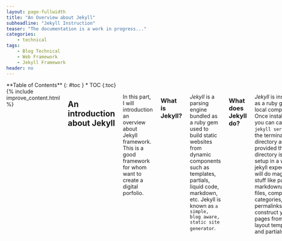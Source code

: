 ```yaml
---
layout: page-fullwidth
title: "An Overview about Jekyll"
subheadline: "Jekyll Instruction"
teaser: "The documentation is a work in progress..."
categories:
    - technical
tags:
    - Blog Technical
    - Web Framework
    - Jekyll Framework
header: no
---
```

<div class="row">
<div class="medium-4 medium-push-8 columns" markdown="1">
<div class="panel radius" markdown="1">
**Table of Contents**
{: #toc }
*  TOC
{:toc}
</div>
</div><!-- /.medium-4.columns -->



<div class="medium-8 medium-pull-4 columns" markdown="1">
{% include improve_content.html %}

## **An introduction about Jekyll**
In this part, I will introduction an overview about Jekyll framework. This is a good framework for whom want to create a digital porfolio. 

### What is Jekyll?
*Jekyll* is a parsing engine bundled as a ruby gem used to build static websites from dynamic components such as templates, partials, liquid code, markdown, etc. Jekyll is known as `a simple, blog aware, static site generator`.

### What does Jekyll do?
*Jekyll* is installed as a ruby gem local computer. Once installed you can call `jekyll serve` in the terminal in a directory and provided that directory is setup in a way jekyll expects, it will do magic stuff like parse markdown/textile files, compute categories, tags, permalinks, and construct your pages from layout templates and partials.

Once parsed, Jekyll stores the result in a self-contained static `_site` folder. The intention here is that you can serve all contents in this folder statically from a plain static web-server.

You can think of Jekyll as a normalish dynamic blog but rather than parsing content, templates, and tags on each request, Jekyll does this once beforehand and caches the entire website in a folder for serving statically.

### Jekyll is Not Blogging Software.
> Jekyll is a parsing engine.
<cite>Jekyll framework</cite>

*Jekyll* does not come with any content nor does it have any templates or design elements. This is a common source of confusion when getting started. Jekyll does not come with anything you actually use or see on your website - you have to make it.

### Why Should I Care?
Jekyll is very minimalistic and very efficient. The most important thing to realize about Jekyll is that it creates a static representation of your website requiring only a static web-server. Traditional dynamic blogs like Wordpress require a database and server-side code. Heavily trafficked dynamic blogs must employ a caching layer that ultimately performs the same job Jekyll sets out to do; serve static content.

Therefore if you like to keep things simple and you prefer the command-line over an admin panel UI then give Jekyll a try.
> Developers like Jekyll because we can write content like we write code:
<cite>Jekyll framework</cite>
    - Ability to write content in markdown or textile in your favorite text-editor.
    - Ability to write and preview your content via localhost.
    - No internet connection required.
    - Ability to publish via git.
    - Ability to host your blog on a static web-server.
    - Ability to host freely on GitHub Pages.
    - No database required.

## **How Jekyll works**
{% include alert info='<ins><b>Heads up!</b></ins><br>The following is a complete but concise outline of exactly how Jekyll works. Core concepts are introduced in rapid succession without code examples. This information is not intended to specifically teach you how to do anything, rather it is intended to give you the full picture relative to what is going on in Jekyll-world. Learning these core concepts should help you avoid common frustrations and ultimately help you better understand the code examples contained throughout Jekyll-Bootstrap.' %}

### Initial Setup
After [installing Jekyll][1] you'll need to format your website directory in a way jekyll expects. Jekyll-bootstrap conveniently provides the base directory format.

**The Jekyll Application Base Format:** 
Jekyll expects your website directory to be laid out like so:

~~~
├── _config.yml
├── _drafts
|   ├── begin-with-the-crazy-ideas.textile
|   └── on-simplicity-in-technology.markdown
├── _includes
|   ├── footer.html
|   └── header.html
├── _layouts
|   ├── default.html
|   └── post.html
├── _posts
|   ├── 2007-10-29-why-every-programmer-should-play-nethack.markdown
|   └── 2009-04-26-barcamp-boston-4-roundup.textile
├── assets
|   └── css
|   └── javascript
├── _site
├── .jekyll-metadata
└── index.html
~~~
**_config.yml**: Stores configuration data.

**_includes**: This folder is for partial views.

**_layouts**: This folder is for the main templates your content will be inserted into. You can have different layouts for different pages or page sections.

**_posts**: This folder contains your dynamic content/posts. the naming format is required to be `@YEAR-MONTH-DATE-title.MARKUP@.`

**_site**: This is where the generated site will be placed once Jekyll is done transforming it.

**assets**: This folder is not part of the standard jekyll structure. The assets folder represents any generic folder you happen to create in your root directory. Directories and files not properly formatted for jekyll will be left untouched for you to serve normally.
[read more] [2]

### Jekyll Configuration 
Jekyll supports various configuration options that are fully outlined [here:][3]

## **Content in Jekyll**
Content in Jekyll is either a post or a page. These content "objects" get inserted into one or more templates to build the final output for its respective static-page.

###Posts and Pages
Both posts and pages should be written in markdown, textile, or HTML and may also contain Liquid templating syntax. Both posts and pages can have meta-data assigned on a per-page basis such as title, url path, as well as arbitrary custom meta-data.

###Working With Posts
**Creating a Post:** Posts are created by properly formatting a file and placing it the _posts folder.

**Formatting:** A post must have a valid filename in the form `YEAR-MONTH-DATE-title.MARKUP` and be placed in the `_posts` directory. If the data format is invalid Jekyll will not recognize the file as a post. The date and title are automatically parsed from the filename of the post file. Additionally, each file must have YAML Front-Matter prepended to its content. YAML Front-Matter is a valid YAML syntax specifying meta-data for the given file.

**Order:** Ordering is an important part of Jekyll but it is hard to specify a custom ordering strategy. Only reverse chronological and chronological ordering is supported in Jekyll.

Since the date is hard-coded into the filename format, to change the order, you must change the dates in the filenames.

**Tags:** Posts can have tags associated with them as part of their `meta-data`. Tags may be placed on posts by providing them in the post's YAML front matter. You have access to the post-specific tags in the templates. These tags also get added to the sitewide collection.

**Categories:** Posts may be categorized by providing one or more categories in the YAML front matter. Categories offer more significance over tags in that they can be reflected in the URL path to the given post. Note categories in Jekyll work in a specific way. If you define more than one category you are defining a category hierarchy "set". Example:

~~~
1.    ---
2.    title :  Hello World
3.    categories : [lessons, beginner]
4     ---
~~~

This defines the category hierarchy "lessons/beginner". Note this is one category node in Jekyll. You won't find "lessons" and "beginner" as two separate categories unless you define them elsewhere as singular categories.

###Working With Pages
**Creating a Page:** Pages are created by properly formatting a file and placing it anywhere in the root directory or subdirectories that do not start with an underscore.

**Formatting**: In order to register as a Jekyll page the file must contain YAML Front-Matter. Registering a page means **1)** that Jekyll will process the page and **2)** that the page object will be available in the site.pages array for inclusion into your templates.

**Categories and Tags**
Pages do not compute categories nor tags so defining them will have no effect.

**Sub-Directories**
If pages are defined in sub-directories, the path to the page will be reflected in the url. Example:

~~~
├── people
|     ├── DuyBui
|            └──  eassy.html
~~~

This page will be available at `http://yourdomain.com/people/DuyBui/essay.html`

**Recommended Pages**

    - index.html: You will always want to define the root index.html page as this will display on your root URL.
    - 404.html: Create a root 404.html page and GitHub Pages will serve it as your 404 response.
    - sitemap.html: Generating a sitemap is good practice for SEO.
    - about.html: A nice about page is easy to do and gives the human perspective to your website.

## **Templates in Jekyll**
Templates are used to contain a page's or post's content. All templates have access to a global site object variable: site as well as a page object variable: page. The site variable holds all accessible content and metadata relative to the site. The page variable holds accessible data for the given page or post being rendered at that point.

**Create a Template:** Templates are created by properly formatting a file and placing it in the `_layouts` directory.

**Formatting:** Templates should be coded in HTML and contain YAML Front Matter. All templates can contain Liquid code to work with your site's data.

**Rending Page/Post Content in a Template:** There is a special variable in all templates named : `content`. The content variable holds the page/post content including any sub-template content previously defined. Render the content variable wherever you want your main content to be injected into your template:

{% highlight html %}
<body>
  <div id="sidebar"> ... </div>
  <div id="main">
    {{content}}
  </div>
</body>
{% endhighlight %}

**Sub-Templates**
Sub-templates are exactly templates with the only difference being they define another "root" layout/template within their YAML Front Matter. This essentially means a template will render inside of another template.

**Includes**
In Jekyll you can define include files by placing them in the `_includes` folder. Includes are NOT templates, rather they are just code snippets that get included into templates. In this way, you can treat the code inside includes as if it was native to the parent template.
Any valid template code may be used in includes.

### Using Liquid for Templating
Templating is perhaps the most confusing and frustrating part of Jekyll. This is mainly due to the fact that Jekyll templates must use the Liquid Templating Language.

###What is Liquid?###
[Liquid][4] is a secure templating language developed by [Shopify][5]. Liquid is designed for end-users to be able to execute logic within template files without imposing any security risk on the hosting server.

Jekyll uses Liquid to generate the post content within the final page layout structure and as the primary interface for working with your site and post/page data.

###Why Do We Have to Use Liquid?##
GitHub uses Jekyll to power [GitHub Pages][6]. GitHub cannot afford to run arbitrary code on their servers so they lock developers down via Liquid.

###Liquid is Not Programmer-Friendly.###
The short story is liquid is not real code and its not intended to execute real code. The point being you can't do jackshit in liquid that hasn't been allowed explicitly by the implementation. What's more you can only access data-structures that have been explicitly passed to the template.

In Jekyll's case it is not possible to alter what is passed to Liquid without hacking the gem or running custom plugins. Both of which cannot be supported by GitHub Pages.
{% include alert info='My personal stance is to not invest time trying to hack liquid. It is really unnecessary from a <i>programmer s</i> perspective. That is to say if you have the ability to run custom plugins (i.e. run arbitrary ruby code) you are better off sticking with ruby. Toward that end I have built <a href="http://github.com/plusjade/mustache-with-jekyll">Mustache-with-Jekyll</a> which is now abandoned =/. You should use <a href="http://ruhoh.com">http://ruhoh.com</a> instead =D.' %}

### Static Assets
Static assets are any file in the root or non-underscored subfolders that are not pages. That is they have no valid YAML Front Matter and are thus not treated as Jekyll Pages. Static assets should be used for images, css, and javascript files.

### How Jekyll Parses Files
Remember Jekyll is a processing engine. There are two main types of parsing in Jekyll.

    - Content parsing: This is done with textile or markdown.
    - Template parsing: This is done with the liquid templating language.
And thus there are two main types of file formats needed for this parsing.

    - Post and Page files: All content in Jekyll is either a post or a page so valid posts and pages are parsed with markdown or textile.
    - Template files: These files go in _layouts folder and contain your blogs templates. They should be made in HTML with the help of Liquid syntax. Since include files are simply injected into templates they are essentially parsed as if they were native to the template.

####Arbitrary files and folders.
Files that are not valid pages are treated as static content and pass through Jekyll untouched and reside on your blog in the exact structure and format they originally existed in.

####Formatting Files for Parsing.
We've outlined the need for valid formatting using YAML Front Matter. Templates, posts, and pages all need to provide valid YAML Front Matter even if the Matter is empty. This is the only way Jekyll knows you want the file processed.

YAML Front Matter must be prepended to the top of template/post/page files:

~~~
---
layout: post
category : pages
tags : [how-to, jekyll]
---
~~~

Three hyphens on a new line start the Front-Matter block and three hyphens on a new line end the block. The data inside the block must be valid YAML.

Configuration parameters for YAML Front-Matter is outlined here: [A comprehensive explanation of YAML Front Matter] [7]

####Defining Layouts for Posts and Templates Parsing.
The layout parameter in the YAML Front Matter defines the template file for which the given post or template should be injected into. If a template file specifies a layout parameter, it is effectively being used as a sub-template. That is to say loading a post file into a template file that refers to another template file will work in the way you'd expect; as a nested sub-template.

###How Jekyll Generates the Final Static Files.
Ultimately, Jekyll's job is to generate a static representation of your website. The following is an outline of how that's done:

**Jekyll collects data.**
Jekyll scans the posts directory and collects all posts files as post objects. It then scans the layout assets and collects those and finally scans other directories in search of pages.

**Jekyll computes data.**
Jekyll takes these objects, computes metadata (permalinks, tags, categories, titles, dates) from them and constructs one big site object that holds all the posts, pages, layouts, and respective metadata. At this stage your site is one big computed ruby object.

**Jekyll liquifies posts and templates.**
Next jekyll loops through each post file and converts (through markdown or textile) and liquifies the post inside of its respective layout(s). Once the post is parsed and liquified inside the the proper layout structure, the layout itself is "liquified".
Liquification is defined as follows: Jekyll initiates a Liquid template, and passes a simpler hash representation of the ruby site object as well as a simpler hash representation of the ruby post object. These simplified data structures are what you have access to in the templates.

**Jekyll generates output.**
Finally the liquid templates are "rendered", thereby processing any liquid syntax provided in the templates and saving the final, static representation of the file.

{% include alert warning='<b><ins>Notes:</ins></b><br>Because Jekyll computes the entire site in one fell swoop, each template is given access to a global site hash that contains useful data. It is this data that you will iterate through and format using the Liquid tags and filters in order to render it onto a given page. <br>Remember, in Jekyll you are an end-user. Your API has only two components: <br><ul><li> The manner in which you setup your directory.</li> <li> The liquid syntax and variables passed into the liquid templates.</li></ul>' %}
All the data objects available to you in the templates via Liquid are outlined in the API Section of Jekyll-Bootstrap. You can also read the original documentation [here][8]:

##**Conclusion**
I hope this paints a clearer picture of what Jekyll is doing and why it works the way it does. As noted, our main programming constraint is the fact that our API is limited to what is accessible via Liquid and Liquid only.

Jekyll-bootstrap is intended to provide helper methods and strategies aimed at making it more intuitive and easier to work with Jekyll.

Thank you for reading this far and waiting for next post.

{% include improve_content.html %}

</div><!-- /.medium-8.columns -->
</div><!-- /.row -->

 [1]: http://jekyllrb.com/docs/installation/
 [2]: http://jekyllrb.com/docs/usage/
 [3]: http://jekyllrb.com/docs/configuration/
 [4]: https://github.com/Shopify/liquid/
 [5]: http://www.shopify.com/
 [6]: https://pages.github.com/
 [7]: http://jekyllrb.com/docs/frontmatter/
 [8]: http://jekyllrb.com/docs/variables/
 [9]: #
 [10]: #